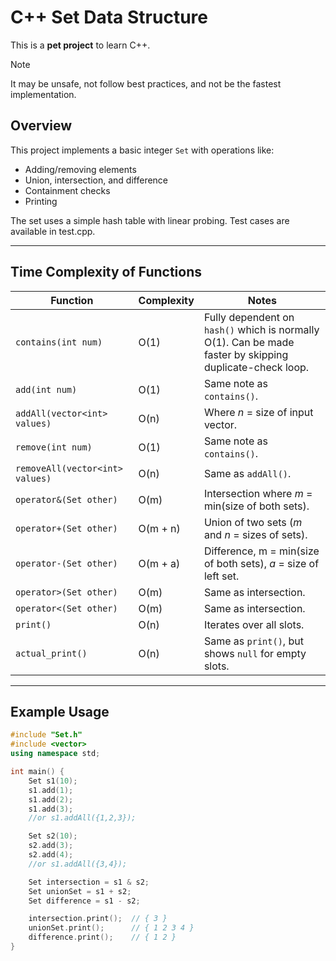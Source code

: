 # C++ Set Data Structure

This is a **pet project** to learn C++.  
> [!NOTE]
> It may be unsafe, not follow best practices, and not be the fastest implementation.  

## Overview

This project implements a basic integer `Set` with operations like:
- Adding/removing elements
- Union, intersection, and difference
- Containment checks
- Printing

The set uses a simple hash table with linear probing. Test cases are available in test.cpp.

---

## Time Complexity of Functions

| Function                        | Complexity                         | Notes                                                                                             |
|---------------------------------|------------------------------------|---------------------------------------------------------------------------------------------------|
| `contains(int num)`             | O(1)                               | Fully dependent on `hash()` which is normally O(1). Can be made faster by skipping duplicate-check loop. |
| `add(int num)`                  | O(1)                               | Same note as `contains()`.                                                                        |
| `addAll(vector<int> values)`    | O(n)                               | Where *n* = size of input vector.                                                                 |
| `remove(int num)`               | O(1)                               | Same note as `contains()`.                                                                        |
| `removeAll(vector<int> values)` | O(n)                               | Same as `addAll()`.                                                                               |
| `operator&(Set other)`          | O(m)                               | Intersection where *m* = min(size of both sets).                                                  |
| `operator+(Set other)`          | O(m + n)                           | Union of two sets (*m* and *n* = sizes of sets).                                                 |
| `operator-(Set other)`          | O(m + a)                           | Difference, m = min(size of both sets), *a* = size of left set.                                                               |
| `operator>(Set other)`          | O(m)                               | Same as intersection.                                                                             |
| `operator<(Set other)`          | O(m)                               | Same as intersection.                                                                             |
| `print()`                       | O(n)                               | Iterates over all slots.                                                                          |
| `actual_print()`                | O(n)                               | Same as `print()`, but shows `null` for empty slots.                                             |

---

## Example Usage

```cpp
#include "Set.h"
#include <vector>
using namespace std;

int main() {
    Set s1(10);
    s1.add(1);
    s1.add(2);
    s1.add(3);
    //or s1.addAll({1,2,3});

    Set s2(10);
    s2.add(3);
    s2.add(4);
    //or s1.addAll({3,4});

    Set intersection = s1 & s2;
    Set unionSet = s1 + s2;
    Set difference = s1 - s2;

    intersection.print();  // { 3 }
    unionSet.print();      // { 1 2 3 4 }
    difference.print();    // { 1 2 }
}

